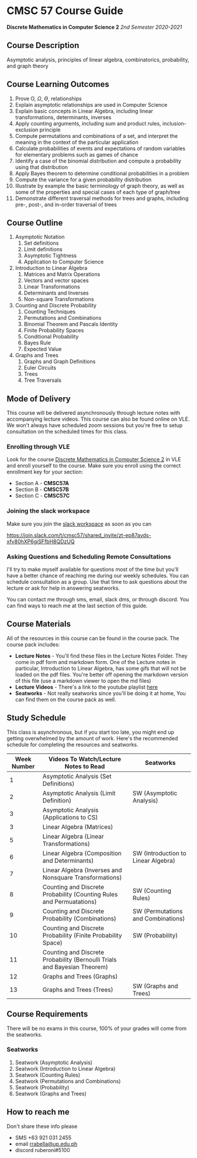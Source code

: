 # CMSC 57 Course Guide

**Discrete Mathematics in Computer Science 2** *2nd Semester 2020-2021*

## Course Description

Asymptotic analysis, principles of linear algebra, combinatorics, probability, and graph theory

## Course Learning Outcomes

1. Prove O, $\Omega$, $\Theta$, relationships
2. Explain asymptotic relationships are used in Computer Science
3. Explain basic concepts in Linear Algebra, including linear transformations, determinants, inverses
4. Apply counting arguments, including sum and product rules, inclusion-exclusion principle
5. Compute permutations and combinations of a set, and interpret the meaning in the context of the particular application
6. Calculate probabilities of events and expectations of random variables for elementary problems such as games of chance
7. Identify a case of the binomial distribution and compute a probability using that distribution
8. Apply Bayes theorem to determine conditional probabilities in a problem
9. Compute the variance for a given probability distribution
10. Illustrate by example the basic terminology of graph theory, as well as some of the properties and special cases of each type of graph/tree
11. Demonstrate different traversal methods for trees and graphs, including pre-, post-, and in-order traversal of trees

## Course Outline

1. Asymptotic Notation
   1. Set definitions
   2. Limit definitions
   3. Asymptotic Tightness
   4. Application to Computer Science
2. Introduction to Linear Algebra
   1. Matrices and Matrix Operations
   2. Vectors and vector spaces
   3. Linear Transformations
   4. Determinants and Inverses
   5. Non-square Transformations
3. Counting and Discrete Probability
   1. Counting Techniques
   2. Permutations and Combinations
   3. Binomial Theorem and Pascals Identity
   4. Finite Probability Spaces
   5. Conditional Probability
   6. Bayes Rule
   7. Expected Value
4. Graphs and Trees
   1. Graphs and Graph Definitions
   2. Euler Circuits
   3. Trees
   4. Tree Traversals

## Mode of Delivery

This course will be delivered asynchronously through lecture notes with accompanying lecture videos. This course can also be found online on VLE. We won't always have scheduled zoom sessions but you're free to setup consultation on the scheduled times for this class.

### Enrolling through VLE

Look for the course [Discrete Mathematics in Computer Science 2](https://vle.upcebu.edu.ph/course/view.php?id=160) in VLE and enroll yourself to the course. Make sure you enroll using the correct enrollment key for your section:

- Section A - **CMSC57A**
- Section B - **CMSC57B**
- Section C - **CMSC57C**

### Joining  the slack workspace

Make sure you join the [slack workspace](https://join.slack.com/t/cmsc57/shared_invite/zt-ep87ayds-xfv80hXP6giSFfbH8QDzUQ) as soon as you can

https://join.slack.com/t/cmsc57/shared_invite/zt-ep87ayds-xfv80hXP6giSFfbH8QDzUQ

### Asking Questions and Scheduling Remote Consultations

I'll try to make myself available for questions most of the time but you'll have a better chance of reaching me during our weekly schedules. You can schedule consultation as a group. Use that time to ask questions about the lecture or ask for help in answering seatworks.

You can contact me through sms, email, slack dms, or through discord. You can find ways to reach me at the last section of this guide.

## Course Materials

All of the resources in this course can be found in the course pack. The course pack includes:

- **Lecture Notes** - You'll find these files in the Lecture Notes Folder. They come in pdf form and markdown form. One of the Lecture notes in particular, Introduction to Linear Algebra, has some gifs that will not be loaded on the pdf files. You're better off opening the markdown version of this file (use a markdown viewer to open the md files)
- **Lecture Videos** - There's a link to the youtube playlist [here](https://www.youtube.com/playlist?list=PLWQOTeFPeCeu-hIGlswygQxs46M6f6M_e)
- **Seatworks** - Not really seatworks since you'll be doing it at home, You can find them on the course pack as well.

## Study Schedule

This class is asynchronous, but if you start too late, you might end up getting overwhelmed by the amount of work. Here's the recommended schedule for completing the resources and seatworks.

| Week Number | Videos To Watch/Lecture Notes to Read                        | Seatworks                           |
| ----------- | ------------------------------------------------------------ | ----------------------------------- |
| 1           | Asymptotic Analysis (Set Definitions)                        |                                     |
| 2           | Asymptotic Analysis (Limit Definition)                       | SW (Asymptotic Analysis)            |
| 3           | Asymptotic Analysis (Applications to CS)                     |                                     |
| 3           | Linear Algebra (Matrices)                                    |                                     |
| 5           | Linear Algebra (Linear Transformations)                      |                                     |
| 6           | Linear Algebra (Composition and Determinants)                | SW (Introduction to Linear Algebra) |
| 7           | Linear Algebra (Inverses and Nonsquare Transformations)      |                                     |
| 8           | Counting and Discrete Probability (Counting Rules and Permuatations) | SW (Counting Rules)                 |
| 9           | Counting and Discrete Probability (Combinations)             | SW (Permutations and Combinations)  |
| 10          | Counting and Discrete Probability (Finite Probability Space) | SW (Probability)                    |
| 11          | Counting and Discrete Probability (Bernoulli Trials and Bayesian Theorem) |                                     |
| 12          | Graphs and Trees (Graphs)                                    |                                     |
| 13          | Graphs and Trees (Trees)                                     | SW (Graphs and Trees)               |

## Course Requirements

There will be no exams in this course, 100% of your grades will come from the seatworks. 

### Seatworks

1. Seatwork (Asymptotic Analysis)
2. Seatwork (Introduction to Linear Algebra)
3. Seatwork (Counting Rules)
4. Seatwork (Permutations and Combinations)
5. Seatwork (Probability)
6. Seatwork (Graphs and Trees)

## How to reach me

Don't share these info please

- SMS +63 921 031 2455
- email rrabella@up.edu.ph
- discord ruberoni#5100 
